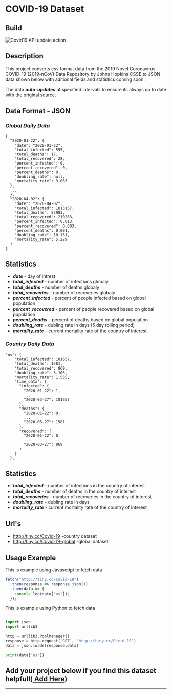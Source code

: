 # COVID-19 Dataset

## **Build**

![Covid19 API update action](https://github.com/TuTomasz/Covid19-API/workflows/Covid19%20API%20update%20action/badge.svg)

## **Description**

This project converts csv format data from the 2019 Novel Coronavirus COVID-19 (2019-nCoV) Data Repository by Johns Hopkins CSSE to JSON data shown below with aditional fields and statistics coming soon.

The data **_auto-updates_** at specified intervals to ensure its always up to date with the original source.

## **Data Format - JSON**

### **_Global Daily Data_**

```YML
{
  "2020-01-22": {
    "date": "2020-01-22",
    "total_infected": 555,
    "total_deaths": 17,
    "total_recovered": 28,
    "percent_infected": 0,
    "percent_recovered": 0,
    "percent_deaths": 0,
    "doubling_rate": null,
    "mortality_rate": 3.063
  },
  ...
  },
  "2020-04-02": {
    "date": "2020-04-02",
    "total_infected": 1013157,
    "total_deaths": 52983,
    "total_recovered": 210263,
    "percent_infected": 0.013,
    "percent_recovered": 0.003,
    "percent_deaths": 0.001,
    "doubling_rate": 10.151,
    "mortality_rate": 5.229
  }
}
```

## **Statistics**

- **_date_** - day of intrest
- **_total_infected_** - number of infections globaly
- **_total_deaths_** - number of deaths globaly
- **_total_recoveries_** - number of recoveries globaly
- **_percent_infected_** - percent of people infected based on global population
- **_percent_recovered_** - percent of people recovered based on global population
- **_percent_deaths_** - percent of deaths based on global population
- **_doubling_rate_** - dubling rate in days (5 day rolling period)
- **_mortality_rate_** - current mortality rate of the country of interest

### **_Country Daily Data_**

```YML
"us": {
    "total_infected": 101657,
    "total_deaths": 1581,
    "total_recovered": 869,
    "doubling_rate": 3.103,
    "mortality_rate": 1.555,
    "time_data": {
      "infected": {
        "2020-01-22": 1,
        ...
        "2020-03-27": 101657
      },
      "deaths": {
        "2020-01-22": 0,
        ...
        "2020-03-27": 1581
      },
      "recovered": {
        "2020-01-22": 0,
        ...
        "2020-03-27": 869
      }
    }
  },
```

## **Statistics**

- **_total_infected_** - number of infections in the country of interest
- **_total_deaths_** - number of deaths in the country of interest
- **_total_recoveries_** - number of recoveries in the country of interest
- **_doubling_rate_** - dubling rate in days
- **_mortality_rate_** - current mortality rate of the country of interest

## **Url's**

- http://tiny.cc/Covid-19 -country dataset
- http://tiny.cc/Covid-19-global -global dataset

## **Usage Example**

This is example using Javascript to fetch data

```javascript
fetch("http://tiny.cc/Covid-19")
  .then(response => response.json())
  .then(data => {
    console.log(data["us"]);
  });
```

This is example using Python to fetch data

```python

import json
import urllib3

http = urllib3.PoolManager()
response = http.request('GET', "http://tiny.cc/Covid-19")
data = json.loads(response.data)

print(data['us'])

```

## Add your project below if you find this dataset helpfull([ Add Here](https://github.com/TuTomasz/Covid19-API/edit/master/README.md))

---
